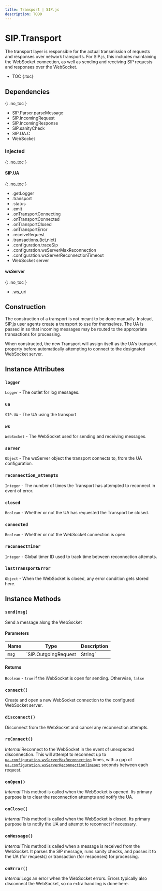 ```yaml
---
title: Transport | SIP.js
description: TODO
---
```


# SIP.Transport

The transport layer is responsible for the actual transmission of requests
and responses over network transports. For SIP.js, this includes maintaining the WebSocket connection, as well as sending and receiving SIP requests and responses over the WebSocket.

* TOC
{:toc}

<div markdown="1" class="dev">

## Dependencies
{: .no_toc }

* SIP.Parser.parseMessage
* SIP.IncomingRequest
* SIP.IncomingResponse
* SIP.sanityCheck
* SIP.UA.C
* WebSocket

### Injected
{: .no_toc }

#### SIP.UA
{: .no_toc }

* .getLogger
* .transport
* .status
* .emit
* .onTransportConnecting
* .onTransportConnected
* .onTransportClosed
* .onTransportError
* .receiveRequest
* .transactions.{ict,nict}
* .configuration.traceSip
* .configuration.wsServerMaxReconnection
* .configuration.wsServerReconnectionTimeout
* WebSocket server

#### wsServer
{: .no_toc }

* .ws_uri

</div><!-- end dev -->


## Construction

The construction of a transport is not meant to be done manually. Instead, SIP.js user agents create a transport to use for themselves. The UA is passed in so that incoming messages may be routed to the appropriate transactions for processing.

When constructed, the new Transport will assign itself as the UA's transport property before automatically attempting to connect to the designated WebSocket server.

## Instance Attributes

### `logger`

`Logger` - The outlet for log messages.

### `ua`

`SIP.UA` - The UA using the transport

### `ws`

`WebSocket` - The WebSocket used for sending and receiving messages.

### `server`

`Object` - The wsServer object the transport connects to, from the UA
configuration.

### `reconnection_attempts`

`Integer` - The number of times the Transport has attempted to reconnect in
event of error.

### `closed`

`Boolean` - Whether or not the UA has requested the Transport be closed.

### `connected`

`Boolean` - Whether or not the WebSocket connection is open.

### `reconnectTimer`

`Integer` - Global timer ID used to track time between reconnection attempts.

### `lastTransportError`

`Object` - When the WebSocket is closed, any error condition gets stored here.




## Instance Methods





### `send(msg)`

Send a message along the WebSocket

#### Parameters

Name | Type | Description
-|-|-
`msg` | `SIP.OutgoingRequest|String` | A SIP Request (represented as a String or [SIP.OutgoingRequest](#TODO)) to send along the WebSocket.

#### Returns

`Boolean` - `true` if the WebSocket is open for sending. Otherwise, `false`

### `connect()`

Create and open a new WebSocket connection to the configured WebSocket server.

### `disconnect()`

Disconnect from the WebSocket and cancel any reconnection attempts.

### `reConnect()`

*Internal* Reconnect to the WebSocket in the event of unexpected disconnection. This will attempt to reconnect up to [`ua.configuration.wsServerMaxReconnection`](#TODO) times, with a gap of [`ua.configuration.wsServerReconnectionTimeout`](#TODO) seconds between each request.

### `onOpen()`

*Internal* This method is called when the WebSocket is opened. Its primary purpose is to clear the reconnection attempts and notify the UA.

### `onClose()`

*Internal* This method is called when the WebSocket is closed. Its primary purpose is to notify the UA and attempt to reconnect if necessary.

### `onMessage()`

*Internal* This method is called when a message is received from the WebSocket. It parses the SIP message, runs sanity checks, and passes it to the UA (for requests) or transaction (for responses) for processing.

### `onError()`

*Internal* Logs an error when the WebSocket errors. Errors typically also disconnect the WebSocket, so no extra handling is done here.
